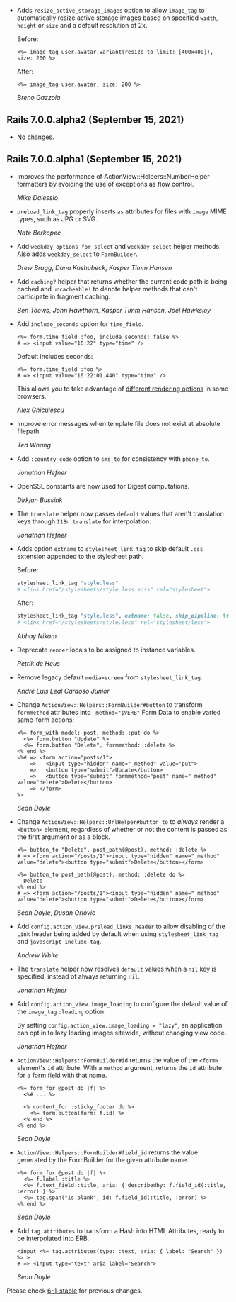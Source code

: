 *   Adds `resize_active_storage_images` option to allow `image_tag` to automatically
    resize active storage images based on specified `width`, `height` or `size` and a
    default resolution of 2x.

    Before:
    ```erb
    <%= image_tag user.avatar.variant(resize_to_limit: [400x400]), size: 200 %>
    ```

    After:
    ```erb
    <%= image_tag user.avatar, size: 200 %>
    ```

    *Breno Gazzola*

## Rails 7.0.0.alpha2 (September 15, 2021) ##

*   No changes.


## Rails 7.0.0.alpha1 (September 15, 2021) ##

*   Improves the performance of ActionView::Helpers::NumberHelper formatters by avoiding the use of
    exceptions as flow control.

    *Mike Dalessio*

*   `preload_link_tag` properly inserts `as` attributes for files with `image` MIME types, such as JPG or SVG.

    *Nate Berkopec*

*   Add `weekday_options_for_select` and `weekday_select` helper methods. Also adds `weekday_select` to `FormBuilder`.

    *Drew Bragg*, *Dana Kashubeck*, *Kasper Timm Hansen*

*   Add `caching?` helper that returns whether the current code path is being cached and `uncacheable!` to denote helper methods that can't participate in fragment caching.

    *Ben Toews*, *John Hawthorn*, *Kasper Timm Hansen*, *Joel Hawksley*

*   Add `include_seconds` option for `time_field`.

        <%= form.time_field :foo, include_seconds: false %>
        # => <input value="16:22" type="time" />

    Default includes seconds:

        <%= form.time_field :foo %>
        # => <input value="16:22:01.440" type="time" />

    This allows you to take advantage of [different rendering options](https://developer.mozilla.org/en-US/docs/Web/HTML/Element/input/time#time_value_format) in some browsers.

    *Alex Ghiculescu*

*   Improve error messages when template file does not exist at absolute filepath.

    *Ted Whang*

*   Add `:country_code` option to `sms_to` for consistency with `phone_to`.

    *Jonathan Hefner*

*   OpenSSL constants are now used for Digest computations.

    *Dirkjan Bussink*

*   The `translate` helper now passes `default` values that aren't
    translation keys through `I18n.translate` for interpolation.

    *Jonathan Hefner*

*   Adds option `extname` to `stylesheet_link_tag` to skip default
    `.css` extension appended to the stylesheet path.

    Before:

    ```ruby
    stylesheet_link_tag "style.less"
    # <link href="/stylesheets/style.less.scss" rel="stylesheet">
    ```

    After:

    ```ruby
    stylesheet_link_tag "style.less", extname: false, skip_pipeline: true, rel: "stylesheet/less"
    # <link href="/stylesheets/style.less" rel="stylesheet/less">
    ```

    *Abhay Nikam*

*   Deprecate `render` locals to be assigned to instance variables.

    *Petrik de Heus*

*   Remove legacy default `media=screen` from `stylesheet_link_tag`.

    *André Luis Leal Cardoso Junior*

*   Change `ActionView::Helpers::FormBuilder#button` to transform `formmethod`
    attributes into `_method="$VERB"` Form Data to enable varied same-form actions:

        <%= form_with model: post, method: :put do %>
          <%= form.button "Update" %>
          <%= form.button "Delete", formmethod: :delete %>
        <% end %>
        <%# => <form action="posts/1">
            =>   <input type="hidden" name="_method" value="put">
            =>   <button type="submit">Update</button>
            =>   <button type="submit" formmethod="post" name="_method" value="delete">Delete</button>
            => </form>
        %>

    *Sean Doyle*

*   Change `ActionView::Helpers::UrlHelper#button_to` to *always* render a
    `<button>` element, regardless of whether or not the content is passed as
    the first argument or as a block.

        <%= button_to "Delete", post_path(@post), method: :delete %>
        # => <form action="/posts/1"><input type="hidden" name="_method" value="delete"><button type="submit">Delete</button></form>

        <%= button_to post_path(@post), method: :delete do %>
          Delete
        <% end %>
        # => <form action="/posts/1"><input type="hidden" name="_method" value="delete"><button type="submit">Delete</button></form>

    *Sean Doyle*, *Dusan Orlovic*

*   Add `config.action_view.preload_links_header` to allow disabling of
    the `Link` header being added by default when using `stylesheet_link_tag`
    and `javascript_include_tag`.

    *Andrew White*

*   The `translate` helper now resolves `default` values when a `nil` key is
    specified, instead of always returning `nil`.

    *Jonathan Hefner*

*   Add `config.action_view.image_loading` to configure the default value of
    the `image_tag` `:loading` option.

    By setting `config.action_view.image_loading = "lazy"`, an application can opt in to
    lazy loading images sitewide, without changing view code.

    *Jonathan Hefner*

*   `ActionView::Helpers::FormBuilder#id` returns the value
    of the `<form>` element's `id` attribute. With a `method` argument, returns
    the `id` attribute for a form field with that name.

        <%= form_for @post do |f| %>
          <%# ... %>

          <% content_for :sticky_footer do %>
            <%= form.button(form: f.id) %>
          <% end %>
        <% end %>

    *Sean Doyle*

*   `ActionView::Helpers::FormBuilder#field_id` returns the value generated by
    the FormBuilder for the given attribute name.

        <%= form_for @post do |f| %>
          <%= f.label :title %>
          <%= f.text_field :title, aria: { describedby: f.field_id(:title, :error) } %>
          <%= tag.span("is blank", id: f.field_id(:title, :error) %>
        <% end %>

    *Sean Doyle*

*   Add `tag.attributes` to transform a Hash into HTML Attributes, ready to be
    interpolated into ERB.

        <input <%= tag.attributes(type: :text, aria: { label: "Search" }) %> >
        # => <input type="text" aria-label="Search">

    *Sean Doyle*


Please check [6-1-stable](https://github.com/rails/rails/blob/6-1-stable/actionview/CHANGELOG.md) for previous changes.
